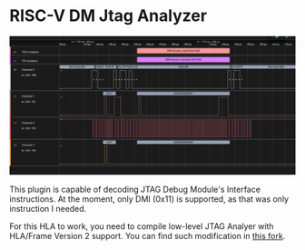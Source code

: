 # RISC-V DM Jtag Analyzer

![Showcase](/docs/showcase.png?raw=true)

This plugin is capable of decoding JTAG Debug Module's Interface instructions. At the moment, only DMI (0x11) is supported, as that was only instruction I needed.

For this HLA to work, you need to compile low-level JTAG Analyer with HLA/Frame Version 2 support. You can find such modification in [this fork](https://github.com/tylerjsmith/jtag-analyzer).
